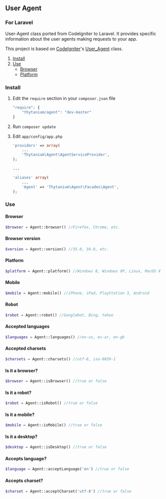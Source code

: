 ## User Agent
### For Laravel
User-Agent class ported from CodeIgniter to Laravel. 
It provides specific information about the user agents making requests to your app.

This project is based on [CodeIgniter](http://codeigniter.com)'s [User_Agent](http://github.com/bcit-ci/CodeIgniter) class.

1. [Install](#install)
2. [Use](#use)
	* [Browser](#browser)
	* [Platform](#platform)

### Install

1. Edit the `require` section in your `composer.json` file

	```javascript
	"require": {
		"thytanium/agent": "dev-master"
	}
	```
	
2. Run `composer update`

3. Edit `app/config/app.php`

	```php
	'providers' => array(
		...
		'Thytanium\Agent\AgentServiceProvider',
	);
	
	...
	
	'aliases' array(
		...
		'Agent' => 'Thytanium\Agent\Facades\Agent',
	);
	```
	
### Use
#### Browser

```php
$browser = Agent::browser() //Firefox, Chrome, etc.
```

#### Browser version

```php
$version = Agent::version() //35.0, 34.0, etc.
```

#### Platform

```php
$platform = Agent::platform() //Windows 8, Windows XP, Linux, MacOS X
```

#### Mobile

```php
$mobile = Agent::mobile() //iPhone, iPad, PlayStation 3, Android
```

#### Robot

```php
$robot = Agent::robot() //Googlebot, Bing, Yahoo
```

#### Accepted languages

```php
$languages = Agent::languages() //en-us, es-ar, en-gb
```

#### Accepted charsets

```php
$charsets = Agent::charsets() //utf-8, iso-8859-1
```

#### Is it a browser?

```php
$browser = Agent::isBrowser() //true or false
```

#### Is it a robot?

```php
$robot = Agent::isRobot() //true or false
```

#### Is it a mobile?

```php
$mobile = Agent::isMobile() //true or false
```

#### Is it a desktop?

```php
$desktop = Agent::isDesktop() //true or false
```

#### Accepts language?

```php
$language = Agent::acceptLanguage('en') //true or false
```

#### Accepts charset?

```php
$charset = Agent::acceptCharset('utf-8') //true or false
```

